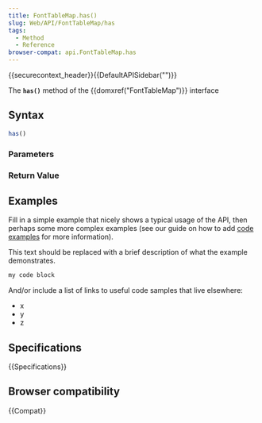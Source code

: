 ```yaml
---
title: FontTableMap.has()
slug: Web/API/FontTableMap/has
tags:
  - Method
  - Reference
browser-compat: api.FontTableMap.has
---
```

{{securecontext_header}}{{DefaultAPISidebar("")}}

The **`has()`** method of the {{domxref("FontTableMap")}} interface 

## Syntax

```js
has()
```

### Parameters



### Return Value



## Examples

Fill in a simple example that nicely shows a typical usage of the API, then perhaps some more complex examples (see our guide on how to add [code examples](/en-US/docs/MDN/Contribute/Structures/Code_examples) for more information).

This text should be replaced with a brief description of what the example demonstrates.

```js
my code block
```

And/or include a list of links to useful code samples that live elsewhere:

*   x
*   y
*   z

## Specifications

{{Specifications}}

## Browser compatibility

{{Compat}}

